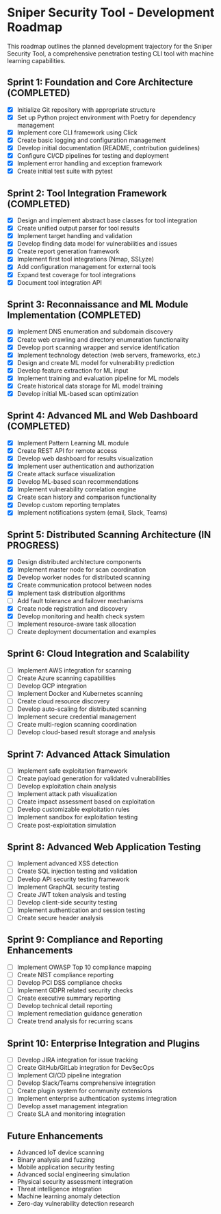 # Sniper Security Tool - Development Roadmap

This roadmap outlines the planned development trajectory for the Sniper Security Tool, a comprehensive penetration testing CLI tool with machine learning capabilities.

## Sprint 1: Foundation and Core Architecture (COMPLETED)
- [x] Initialize Git repository with appropriate structure
- [x] Set up Python project environment with Poetry for dependency management
- [x] Implement core CLI framework using Click
- [x] Create basic logging and configuration management
- [x] Develop initial documentation (README, contribution guidelines)
- [x] Configure CI/CD pipelines for testing and deployment
- [x] Implement error handling and exception framework
- [x] Create initial test suite with pytest

## Sprint 2: Tool Integration Framework (COMPLETED)
- [x] Design and implement abstract base classes for tool integration
- [x] Create unified output parser for tool results
- [x] Implement target handling and validation
- [x] Develop finding data model for vulnerabilities and issues
- [x] Create report generation framework
- [x] Implement first tool integrations (Nmap, SSLyze)
- [x] Add configuration management for external tools
- [x] Expand test coverage for tool integrations
- [x] Document tool integration API

## Sprint 3: Reconnaissance and ML Module Implementation (COMPLETED)
- [x] Implement DNS enumeration and subdomain discovery
- [x] Create web crawling and directory enumeration functionality
- [x] Develop port scanning wrapper and service identification
- [x] Implement technology detection (web servers, frameworks, etc.)
- [x] Design and create ML model for vulnerability prediction
- [x] Develop feature extraction for ML input
- [x] Implement training and evaluation pipeline for ML models
- [x] Create historical data storage for ML model training
- [x] Develop initial ML-based scan optimization

## Sprint 4: Advanced ML and Web Dashboard (COMPLETED)
- [x] Implement Pattern Learning ML module
- [x] Create REST API for remote access
- [x] Develop web dashboard for results visualization
- [x] Implement user authentication and authorization
- [x] Create attack surface visualization
- [x] Develop ML-based scan recommendations
- [x] Implement vulnerability correlation engine
- [x] Create scan history and comparison functionality
- [x] Develop custom reporting templates
- [x] Implement notifications system (email, Slack, Teams)

## Sprint 5: Distributed Scanning Architecture (IN PROGRESS)
- [x] Design distributed architecture components
- [x] Implement master node for scan coordination
- [x] Develop worker nodes for distributed scanning
- [x] Create communication protocol between nodes
- [x] Implement task distribution algorithms
- [ ] Add fault tolerance and failover mechanisms
- [x] Create node registration and discovery
- [x] Develop monitoring and health check system
- [ ] Implement resource-aware task allocation
- [ ] Create deployment documentation and examples

## Sprint 6: Cloud Integration and Scalability
- [ ] Implement AWS integration for scanning
- [ ] Create Azure scanning capabilities
- [ ] Develop GCP integration
- [ ] Implement Docker and Kubernetes scanning
- [ ] Create cloud resource discovery
- [ ] Develop auto-scaling for distributed scanning
- [ ] Implement secure credential management
- [ ] Create multi-region scanning coordination
- [ ] Develop cloud-based result storage and analysis

## Sprint 7: Advanced Attack Simulation
- [ ] Implement safe exploitation framework
- [ ] Create payload generation for validated vulnerabilities
- [ ] Develop exploitation chain analysis
- [ ] Implement attack path visualization
- [ ] Create impact assessment based on exploitation
- [ ] Develop customizable exploitation rules
- [ ] Implement sandbox for exploitation testing
- [ ] Create post-exploitation simulation

## Sprint 8: Advanced Web Application Testing
- [ ] Implement advanced XSS detection
- [ ] Create SQL injection testing and validation
- [ ] Develop API security testing framework
- [ ] Implement GraphQL security testing
- [ ] Create JWT token analysis and testing
- [ ] Develop client-side security testing
- [ ] Implement authentication and session testing
- [ ] Create secure header analysis

## Sprint 9: Compliance and Reporting Enhancements
- [ ] Implement OWASP Top 10 compliance mapping
- [ ] Create NIST compliance reporting
- [ ] Develop PCI DSS compliance checks
- [ ] Implement GDPR related security checks
- [ ] Create executive summary reporting
- [ ] Develop technical detail reporting
- [ ] Implement remediation guidance generation
- [ ] Create trend analysis for recurring scans

## Sprint 10: Enterprise Integration and Plugins
- [ ] Develop JIRA integration for issue tracking
- [ ] Create GitHub/GitLab integration for DevSecOps
- [ ] Implement CI/CD pipeline integration
- [ ] Develop Slack/Teams comprehensive integration
- [ ] Create plugin system for community extensions
- [ ] Implement enterprise authentication systems integration
- [ ] Develop asset management integration
- [ ] Create SLA and monitoring integration

## Future Enhancements
- Advanced IoT device scanning
- Binary analysis and fuzzing
- Mobile application security testing
- Advanced social engineering simulation
- Physical security assessment integration
- Threat intelligence integration
- Machine learning anomaly detection
- Zero-day vulnerability detection research